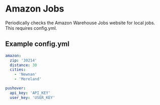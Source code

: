 # Amazon Jobs
Periodically checks the Amazon Warehouse Jobs website for local jobs. This
requires config.yml.

## Example config.yml
```yaml
amazon:
  zip: '30214'
  distance: 30
  cities:
    - 'Newnan'
    - 'Moreland'

pushover:
  api_key: 'API_KEY'
  user_key: 'USER_KEY'

```